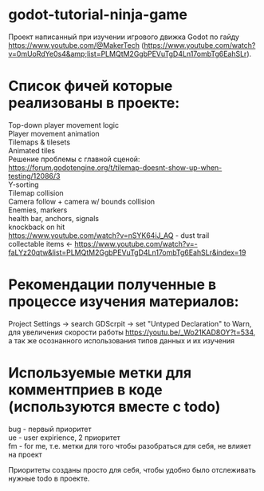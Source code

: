 # godot-tutorial-ninja-game
Проект написанный при изучении игрового движка Godot по гайду https://www.youtube.com/@MakerTech (https://www.youtube.com/watch?v=0mUoRdYe0s4&amp;list=PLMQtM2GgbPEVuTgD4Ln17ombTg6EahSLr).

# Список фичей которые реализованы в проекте:
Top-down player movement logic<br/>
Player movement animation<br/>
Tilemaps & tilesets<br/>
Animated tiles<br/>
Решение проблемы с главной сценой:<br/>
https://forum.godotengine.org/t/tilemap-doesnt-show-up-when-testing/12086/3<br/>
Y-sorting<br/>
Tilemap collision<br/>
Camera follow + camera w/ bounds collision<br/>
Enemies, markers<br/>
health bar, anchors, signals<br/>
knockback on hit<br/>
https://www.youtube.com/watch?v=nSYK64iJ_AQ - dust trail<br/>
collectable items <- https://www.youtube.com/watch?v=-faLYz20qtw&list=PLMQtM2GgbPEVuTgD4Ln17ombTg6EahSLr&index=19<br/>
 
# Рекомендации полученные в процессе изучения материалов:
Project Settings -> search GDScrpit -> set "Untyped Declaration" to Warn,<br/>
для увеличения скорости работы https://youtu.be/_Wo21KAD8OY?t=534, а так же осознанного использования типов данных и их изучения<br/>

# Используемые метки для комментприев в коде (используются вместе с todo)
bug - первый приоритет<br/>
ue - user expirience, 2 приоритет<br/>
fm - for me, т.е. метки для того чтобы разобраться для себя, не влияет на проект<br/>

Приоритеты созданы просто для себя, чтобы удобно было отслеживать нужные todo в проекте.<br/>
